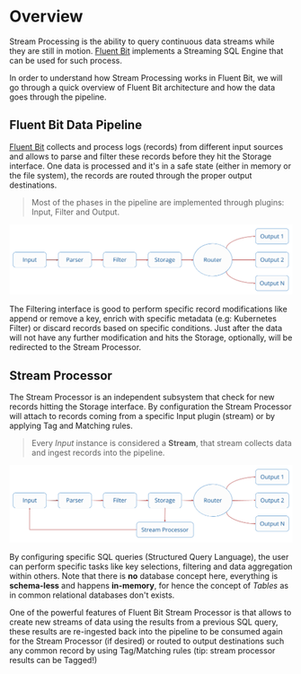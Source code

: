 # Overview

Stream Processing is the ability to query continuous data streams while they are still in motion. [Fluent Bit](https://fluentbit.io) implements a Streaming SQL Engine that can be used for such process.

In order to understand how Stream Processing works in Fluent Bit, we will go through a quick overview of Fluent Bit architecture and how the data goes through the pipeline.

## Fluent Bit Data Pipeline

[Fluent Bit](https://fluentbit.io) collects and process logs \(records\) from different input sources and allows to parse and filter these records before they hit the Storage interface. One data is processed and it's in a safe state \(either in memory or the file system\), the records are routed through the proper output destinations.

> Most of the phases in the pipeline are implemented through plugins: Input, Filter and Output.

![](../.gitbook/assets/flb_pipeline.png)

The Filtering interface is good to perform specific record modifications like append or remove a key, enrich with specific metadata \(e.g: Kubernetes Filter\) or discard records based on specific conditions. Just after the data will not have any further modification and hits the Storage, optionally, will be redirected to the Stream Processor.

## Stream Processor

The Stream Processor is an independent subsystem that check for new records hitting the Storage interface. By configuration the Stream Processor will attach to records coming from a specific Input plugin \(stream\) or by applying Tag and Matching rules.

> Every _Input_ instance is considered a **Stream**, that stream collects data and ingest records into the pipeline.

![](../.gitbook/assets/flb_pipeline_sp.png)

By configuring specific SQL queries \(Structured Query Language\), the user can perform specific tasks like key selections, filtering and data aggregation within others. Note that there is **no** database concept here, everything is **schema-less** and happens **in-memory**, for hence the concept of _Tables_ as in common relational databases don't exists.

One of the powerful features of Fluent Bit Stream Processor is that allows to create new streams of data using the results from a previous SQL query, these results are re-ingested back into the pipeline to be consumed again for the Stream Processor \(if desired\) or routed to output destinations such any common record by using Tag/Matching rules \(tip: stream processor results can be Tagged!\)

